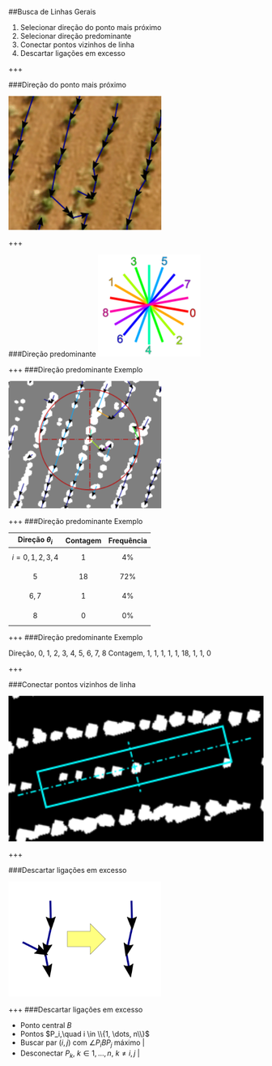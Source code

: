 ##Busca de Linhas Gerais

1. Selecionar direção do ponto mais próximo
2. Selecionar direção predominante
3. Conectar pontos vizinhos de linha
4. Descartar ligações em excesso

+++

###Direção do ponto mais próximo

<img alt="Pontos mais próximos" src="assets/arrows.png" width="60%"/>

+++

###Direção predominante
<img alt="Direções" src="assets/directions.png" width="40%"/>

+++
###Direção predominante
Exemplo

<img alt="Predominante" src="assets/predominant.png" width="60%"/>

+++
###Direção predominante
Exemplo

|Direção $\theta_i$|Contagem|Frequência|
|:---:|:---:|:---:|
|$$i=0, 1, 2, 3, 4$$|1|4%|
|$$5$$|18|72%|
|$$6, 7$$|1|4%|
|$$8$$|0|0%|

+++
###Direção predominante
Exemplo

<canvas data-chart="radar">
Direção, 0, 1, 2, 3, 4, 5, 6, 7, 8
Contagem, 1, 1, 1, 1, 1, 18, 1, 1, 0
</canvas>


+++

###Conectar pontos vizinhos de linha

<img alt="Retângulo de ligação" src="assets/rectangle.png" width="100%"/>

+++

###Descartar ligações em excesso

<img alt="Ideia do descarte" src="assets/descartar.png" width="60%"/>

+++
###Descartar ligações em excesso

- Ponto central $B$
- Pontos $P_i,\quad i \in \\{1, \dots, n\\}$
- Buscar par $(i, j)$ com $\angle{P_iBP_j}$ máximo |
- Desconectar $P_k,~ k \in {1, \dots, n},~ k \neq i, j$ |
